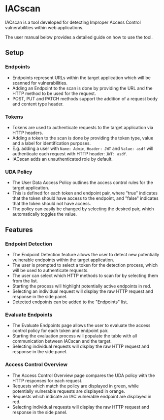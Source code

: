 # IACscan

IACscan is a tool developed for detecting Improper Access Control vulnerabilities within web applications.

The user manual below provides a detailed guide on how to use the tool.

## Setup

### Endpoints

- Endpoints represent URLs within the target application which will be scanned for vulnerabilities.
- Adding an Endpoint to the scan is done by providing the URL and the HTTP method to be used for the request.
- POST, PUT and PATCH methods support the addition of a request body and content type header.

### Tokens

- Tokens are used to authenticate requests to the target application via HTTP headers.
- Adding a token to the scan is done by providing the token type, value and a label for identification purposes.
- E.g. adding a user with `Name: Admin`, `Header: JWT` and `Value: asdf` will authenticate each request with HTTP header: `JWT: asdf`.
- IACscan adds an unauthenticated role by default.

### UDA Policy

- The User Data Access Policy outlines the access control rules for the target application.
- This is defined for each token and endpoint pair, where "true" indicates that the token should have access to the endpoint, and "false" indicates that the token should not have access.
- The policy can easily be changed by selecting the desired pair, which automatically toggles the value.

## Features

### Endpoint Detection

- The Endpoint Detection feature allows the user to detect new potentially vulnerable endpoints within the target application.
- The user is prompted to select a token for the detection process, which will be used to authenticate requests.
- The user can select which HTTP methods to scan for by selecting them from the list.
- Starting the process will highlight potentially active endpoints in red.
- Selecting an individual request will display the raw HTTP request and response in the side panel.
- Detected endpoints can be added to the "Endpoints" list.

### Evaluate Endpoints

- The Evaluate Endpoints page allows the user to evaluate the access control policy for each token and endpoint pair.
- Starting the evaluation process will populate the table with all communication between IACscan and the target.
- Selecting individual requests will display the raw HTTP request and response in the side panel.

### Access Control Overview

- The Access Control Overview page compares the UDA policy with the HTTP responses for each request.
- Requests which match the policy are displayed in green, while potentially vulnerable requests are displayed in orange.
- Requests which indicate an IAC vulnerable endpoint are displayed in red.
- Selecting individual requests will display the raw HTTP request and response in the side panel.
